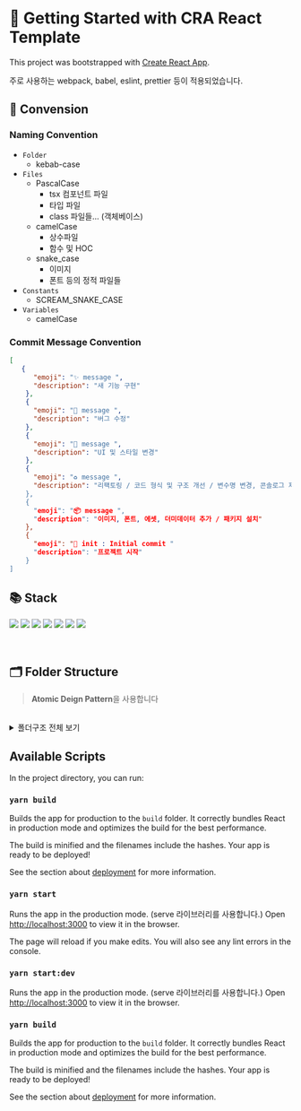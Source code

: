 # 📜 Getting Started with CRA React Template

This project was bootstrapped with [Create React App](https://github.com/facebook/create-react-app).

주로 사용하는 webpack, babel, eslint, prettier 등이 적용되었습니다.

## 📌 Convension 

### Naming Convention
- `Folder`
  - kebab-case
- `Files`
  - PascalCase
    - tsx 컴포넌트 파일
    - 타입 파일
    - class 파일들… (객체베이스)
  - camelCase
    - 상수파일
    - 함수 및 HOC
  - snake_case
    - 이미지
    - 폰트 등의 정적 파일들
- `Constants`
  - SCREAM_SNAKE_CASE
- `Variables`
  - camelCase

### Commit Message Convention
```json 
[
   {
      "emoji": "✨ message ",
      "description": "새 기능 구현"
    },
    {
      "emoji": "🔧 message ",
      "description": "버그 수정"
    },
    {
      "emoji": "💄 message ",
      "description": "UI 및 스타일 변경"
    },
    {
      "emoji": "♻️ message ",
      "description": "리팩토링 / 코드 형식 및 구조 개선 / 변수명 변경, 콘솔로그 제거, 주석 변경 등 기능 차이 없는 코드 수정""
    },
    {
      "emoji": "📦 message ",
      "description": "이미지, 폰트, 에셋, 더미데이터 추가 / 패키지 설치"
    },
    {
      "emoji": "🎉 init : Initial commit "
      "description": "프로젝트 시작"
    }
]
```
## 📚 Stack

<img src="https://img.shields.io/badge/React-61DAFB?style=for-the-badge&logo=React&logoColor=black"/> <img src="https://img.shields.io/badge/Typescript-3178C6?style=for-the-badge&logo=Typescript&logoColor=white"/> <img src="https://img.shields.io/badge/styled components-DB7093?style=for-the-badge&logo=styled-components&logoColor=white"/>
<img src="https://img.shields.io/badge/Recoil-3472DC?style=for-the-badge&logo=redux&logoColor=white"/> <img src="https://img.shields.io/badge/Axios-5A28E4?style=for-the-badge&logo=Axios&logoColor=white"/> <img src="https://img.shields.io/badge/React Query-F43E50?style=for-the-badge&logo=React Query&logoColor=white"/> <img src="https://img.shields.io/badge/ESLint-3830C8?style=for-the-badge&logo=ESLint&logoColor=white"/>

<br/>

## 🗂 Folder Structure

> **Atomic Deign Pattern**을 사용합니다

<br>

<details>
<summary>폴더구조 전체 보기</summary>

```
├── public
│   ├── fonts
│   └── images
├── resources
├── src
│   ├── api
│   ├── components
│   │   ├── atoms
│   │   ├── molecules
│   │   ├── organisms
│   │   └── templates
│   ├── config
│   ├── constant
│   ├── context
│   ├── hooks
│   ├── interface
│   ├── mock
│   ├── pages
│   ├── style
│   └── utils
└── tools
    └── webpack
```

- `config.tsx`
  - 환경변수 선언
- `mock`
  - 프로젝트 내에서 사용되는 상수들 중 기획 및 디자인 단에서 정한 컨텐츠들
- `api`
  - axios를 이용한 서버통신 관련 함수들 선언
- `routes`
  - 라우팅 선언
- `pages`
  - 라우팅된 페이지들
  - 랜딩, 메인, 에러, 완료 등 페이지
- `components`
  - `templates` : main page에 해당하는 페이지를 구성하기 위한 템플릿
  - `organisms` : templates의 페이지에 사용되는 큰 덩어리 컴포넌트들
  - `molecules` : 훅을 사용하거나 자체 함수가 있는 모듈들
  - `atoms` : 훅이나 자체 함수등이 포함되지 않은 비교적 간단한 모듈들
- `context`
  - recoil, context 등 전역 atom, selector + 해당 atom 용 커스텀 훅
- `hooks`
  - 커스텀훅 선언
- `utils`
  - `functions`: 여러 컴포넌트 내에서 사용되는 글로벌 함수들
  - `constant`
    - 프로젝트 내에서 사용되는 상수들
    - color, images, 에러메세지 문자열, 정규식 등
- `style`
  - 전역 컴포넌트에서 사용되는 스타일드 컴포넌트들 + GlobalStyle.ts

</details>

## Available Scripts

In the project directory, you can run:

### `yarn build`

Builds the app for production to the `build` folder.
It correctly bundles React in production mode and optimizes the build for the best performance.

The build is minified and the filenames include the hashes.
Your app is ready to be deployed!

See the section about [deployment](https://facebook.github.io/create-react-app/docs/deployment) for more information.
### `yarn start`

Runs the app in the production mode. (serve 라이브러리를 사용합니다.)
Open [http://localhost:3000](http://localhost:3000) to view it in the browser.

The page will reload if you make edits.
You will also see any lint errors in the console.

### `yarn start:dev`

Runs the app in the production mode. (serve 라이브러리를 사용합니다.)
Open [http://localhost:3000](http://localhost:3000) to view it in the browser.

### `yarn build`

Builds the app for production to the `build` folder.
It correctly bundles React in production mode and optimizes the build for the best performance.

The build is minified and the filenames include the hashes.
Your app is ready to be deployed!

See the section about [deployment](https://facebook.github.io/create-react-app/docs/deployment) for more information.

